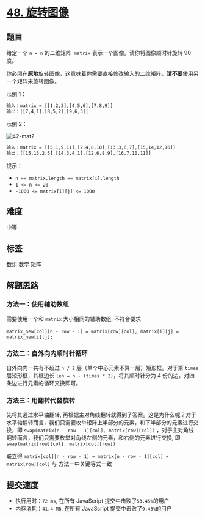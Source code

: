 # [48. 旋转图像](https://leetcode-cn.com/problems/rotate-image/)

## 题目

给定一个 `n × n` 的二维矩阵  `matrix` 表示一个图像。请你将图像顺时针旋转 90 度。

你必须在**原地**旋转图像，这意味着你需要直接修改输入的二维矩阵。**请不要**使用另一个矩阵来旋转图像。

示例 1：

```txt
输入：matrix = [[1,2,3],[4,5,6],[7,8,9]]
输出：[[7,4,1],[8,5,2],[9,6,3]]
```

示例 2：

![42-mat2](./imgs/42-mat2.jpeg)

```txt
输入：matrix = [[5,1,9,11],[2,4,8,10],[13,3,6,7],[15,14,12,16]]
输出：[[15,13,2,5],[14,3,4,1],[12,6,8,9],[16,7,10,11]]
```

提示：

- `n == matrix.length == matrix[i].length`
- `1 <= n <= 20`
- `-1000 <= matrix[i][j] <= 1000`

## 难度

中等

## 标签

数组 数学 矩阵

## 解题思路

### 方法一：使用辅助数组

需要使用一个和 `matrix` 大小相同的辅助数组, 不符合要求

`matrix_new[col][n - row - 1] = matrix[row][col];`, `matrix[i][j] = matrix_new[i][j];`

### 方法二：自外向内顺时针循环

自外向内一共有不超过 `n / 2` 层（单个中心元素不算一层）矩形框。对于第 `times` 层矩形框，其框边长 `len = n - (times * 2)`，将其顺时针分为 4 份的边，对四条边进行元素的循环交换即可。

### 方法三：用翻转代替旋转

先将其通过水平轴翻转, 再根据主对角线翻转就得到了答案。这是为什么呢？对于水平轴翻转而言，我们只需要枚举矩阵上半部分的元素，和下半部分的元素进行交换，即 `swap(matrix[n - row - 1][col], matrix[row][col])` ，对于主对角线翻转而言，我们只需要枚举对角线左侧的元素，和右侧的元素进行交换, 即 `swap(matrix[row][col], matrix[col][row])`

联立得 `matrix[col][n - row - 1] = matrix[n - row - 1][col] = matrix[row][col]` 与 方法一中关键等式一致

## 提交速度

- 执行用时：`72 ms`, 在所有 JavaScript 提交中击败了`53.45%`的用户
- 内存消耗：`41.4 MB`, 在所有 JavaScript 提交中击败了`9.43%`的用户
